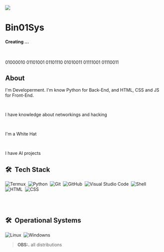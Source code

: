 <img src="https://img.shields.io/static/v1?label=Blog&message=BinSys&color=7159c1&style=for-the-badge&logo=ghost"/>

# Bin01Sys

<h4>Creating ...</h4>
<br>
<p>01000010 01101001 01101110 01010011 01111001 01110011</p>

## About
<p>I'm Developerment. I'm know Python for Back-End, and HTML, CSS and JS for Front-End.</p>
<br>
<p>I have knowledge about networkings and hacking</p>
<br>
<p>I'm a White Hat</p>
<br>
<p>I have AI projects</p>

## 🛠 &nbsp;Tech Stack

![Termux](https://img.shields.io/badge/-Termux-05122A?style=flat&logo=termux)&nbsp;
![Python](https://img.shields.io/badge/-Python-05122A?style=flat&logo=python)&nbsp;
![Git](https://img.shields.io/badge/-Git-05122A?style=flat&logo=git)&nbsp;
![GitHub](https://img.shields.io/badge/-GitHub-05122A?style=flat&logo=github)&nbsp;
![Visual Studio Code](https://img.shields.io/badge/-Visual%20Studio%20Code-05122A?style=flat&logo=visual-studio-code&logoColor=007ACC)&nbsp;
![Shell](https://img.shields.io/badge/-Shell-05122A?style=flat&logo=Shell)&nbsp;
![HTML](https://img.shields.io/badge/-HTML-05122A?style=flat&logo=HTML5)&nbsp;
![CSS](https://img.shields.io/badge/-CSS-05122A?style=flat&logo=CSS3&logoColor=1572B6)&nbsp;



<br></br>
## 🛠 &nbsp;Operational Systems
![Linux](https://img.shields.io/badge/-Linux-05122A?style=flat&logo=linux)&nbsp;
![Windowns](https://img.shields.io/badge/-Windows-05122A?style=flat&logo=windows)&nbsp;

> **OBS:.** all distributions

